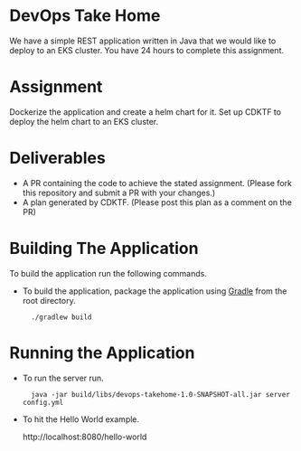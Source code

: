  # DevOps Take Home

We have a simple REST application written in Java that we would like to deploy to an EKS cluster.  You have 24 hours
to complete this assignment.

# Assignment
Dockerize the application and create a helm chart for it.  Set up CDKTF to deploy the helm chart to an EKS cluster.

# Deliverables
- A PR containing the code to achieve the stated assignment. (Please fork this repository and submit a PR with your changes.)
- A plan generated by CDKTF. (Please post this plan as a comment on the PR)

# Building The Application

To build the application run the following commands.

* To build the application, package the application using [Gradle](https://gradle.org/) from the root directory.

        ./gradlew build

# Running the Application

* To run the server run.

        java -jar build/libs/devops-takehome-1.0-SNAPSHOT-all.jar server config.yml

* To hit the Hello World example.

	http://localhost:8080/hello-world
